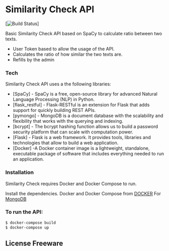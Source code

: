 # Similarity Check API



[![Build Status](https://travis-ci.org/joemccann/dillinger.svg?branch=master)]

Basic Similarity Check API based on SpaCy to calculate ratio between two texts.

  - User Token based to allow the usage of the API.
  - Calculates the ratio of how similar the two texts are.
  - Refills by the admin

### Tech

Similarity Check API uses a the following libraries:

* [SpaCy] - SpaCy is a free, open-source library for advanced Natural Language Processing (NLP) in Python.
* [flask_restful] - Flask-RESTful is an extension for Flask that adds support for quickly building REST APIs. 
* [pymongo] - MongoDB is a document database with the scalability and flexibility that works with the querying and indexing.
* [bcrypt] - The bcrypt hashing function allows us to build a password security platform that can scale with computation power. 
* [Flask] - Flask is a web framework. It provides tools, libraries and technologies that allow to build a web application.
* [Docker] -A Docker container image is a lightweight, standalone, executable package of software that includes everything needed to run an application.



### Installation

Similarity Check requires Docker and Docker Compose to run.

Install the dependencies.
Docker and Docker Compose from [DOCKER](https://docs.docker.com/compose/install/)
For [MongoDB](https://docs.mongodb.com/)


### To run the API:

```sh
$ docker-compose build
$ docker-compose up
```



License
Freeware
----






